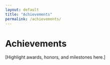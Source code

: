 ```yaml
---
layout: default
title: "Achievements"
permalink: /achievements/
---
```


# Achievements

[Highlight awards, honors, and milestones here.]
